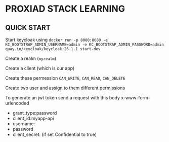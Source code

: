 # PROXIAD STACK LEARNING

## QUICK START

Start keycloak using 
`docker run -p 8080:8080 -e KC_BOOTSTRAP_ADMIN_USERNAME=admin -e KC_BOOTSTRAP_ADMIN_PASSWORD=admin quay.io/keycloak/keycloak:26.1.1 start-dev`

Create a realm (`myrealm`)

Create a client (which is our app)

Create these permession `CAN_WRITE`, `CAN_READ`, `CAN_DELETE`

Create two user and assign to them different permissions 

To generate an jwt token send a request with this body x-www-form-urlencoded

- grant_type:password
- client_id:myapp-api
- username:<username>
- password<username>
- client_secret:<the-client-secret> (if set Confidential to true)